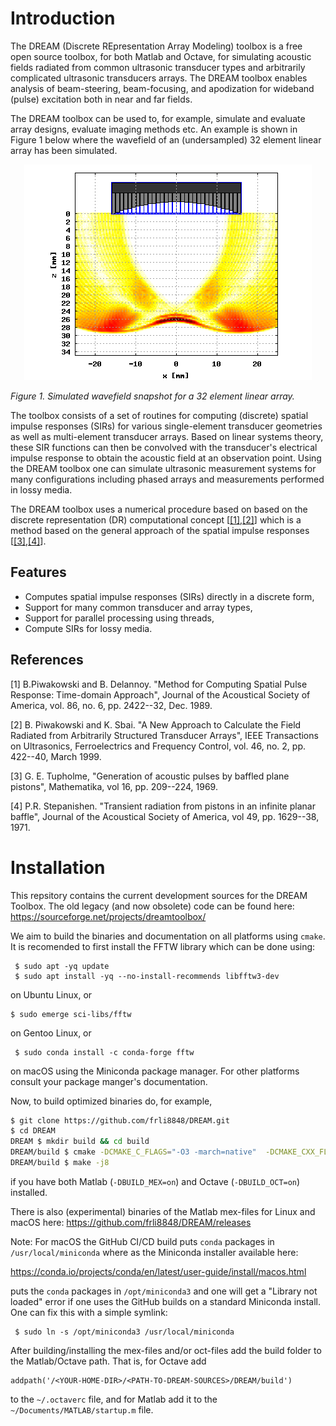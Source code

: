 # Introduction

The DREAM (Discrete REpresentation Array Modeling) toolbox is a free open source toolbox,
for both Matlab and Octave, for simulating acoustic fields radiated from common ultrasonic
transducer types and arbitrarily complicated ultrasonic transducers arrays. The DREAM toolbox
enables analysis of beam-steering, beam-focusing, and apodization for wideband (pulse) excitation
both in near and far fields.

The DREAM toolbox can be used to, for example, simulate and evaluate array designs, evaluate imaging
methods etc. An example is shown in Figure 1 below where the wavefield of an (undersampled)
32 element linear array has been simulated.

<p align="center">
<img src="front.png">
</p>

_Figure 1. Simulated wavefield snapshot for a 32 element linear array._

The toolbox consists of a set of routines for computing (discrete) spatial impulse responses (SIRs)
for various single-element transducer geometries as well as multi-element transducer arrays. Based on
linear systems theory, these SIR functions can then be convolved with the transducer's electrical impulse
response to obtain the acoustic field at an observation point. Using the DREAM toolbox one can simulate
ultrasonic measurement systems for many configurations including phased arrays and measurements performed
in lossy media.

The DREAM toolbox uses a numerical procedure based on based on the discrete representation (DR) computational
concept [[[1]](#1),[[2]](#2)] which is a method based on the general approach of the spatial impulse responses [[[3]](#3),[[4]](#4)].

## Features

* Computes spatial impulse responses (SIRs) directly in a discrete form,
* Support for many common transducer and array types,
* Support for parallel processing using threads,
* Compute SIRs for lossy media.

## References

<a id="1">[1]</a> B.Piwakowski and B. Delannoy. "Method for Computing Spatial Pulse Response: Time-domain Approach", Journal of the Acoustical
Society of America, vol. 86, no. 6, pp. 2422--32, Dec. 1989.

<a id="2">[2]</a> B. Piwakowski and K. Sbai. "A New Approach to Calculate the Field Radiated from Arbitrarily Structured Transducer Arrays",
IEEE Transactions on Ultrasonics, Ferroelectrics and Frequency Control, vol. 46, no. 2, pp. 422--40, March 1999.

<a id="3">[3]</a> G. E. Tupholme, "Generation of acoustic pulses by baffled plane pistons", Mathematika, vol 16, pp. 209--224, 1969.

<a id="4">[4]</a> P.R. Stepanishen. "Transient radiation from pistons in an infinite planar baffle", Journal of the Acoustical Society of America,
vol 49, pp. 1629--38, 1971.

# Installation

This repsitory contains the current development sources for the DREAM Toolbox. The old legacy (and now obsolete) code can be
found here: https://sourceforge.net/projects/dreamtoolbox/

We aim to build the binaries and documentation on all platforms using `cmake`.  It is recomended to first install
the FFTW library which can be done using:
```
 $ sudo apt -yq update
 $ sudo apt install -yq --no-install-recommends libfftw3-dev
```
on Ubuntu Linux, or
```
$ sudo emerge sci-libs/fftw

```
on Gentoo Linux, or

```
 $ sudo conda install -c conda-forge fftw

```
on macOS using the Miniconda package manager. For other platforms consult your package manger's documentation.

Now, to build optimized binaries do, for example,

```bash
$ git clone https://github.com/frli8848/DREAM.git
$ cd DREAM
DREAM $ mkdir build && cd build
DREAM/build $ cmake -DCMAKE_C_FLAGS="-O3 -march=native"  -DCMAKE_CXX_FLAGS="-O3 -march=native" -DBUILD_OCT=on -DBUILD_MEX=on ..
DREAM/build $ make -j8
```
if you have both Matlab (`-DBUILD_MEX=on`) and Octave (`-DBUILD_OCT=on`) installed.

There is also (experimental) binaries of the Matlab mex-files for Linux and macOS here: https://github.com/frli8848/DREAM/releases

Note: For macOS the GitHub CI/CD build puts `conda` packages in `/usr/local/miniconda` where as the Miniconda installer available here:

https://conda.io/projects/conda/en/latest/user-guide/install/macos.html

puts the `conda` packages in `/opt/miniconda3` and one will get a "Library not loaded" error if one uses the GitHub builds on a standard
Miniconda install. One can fix this with a simple symlink:
```
 $ sudo ln -s /opt/miniconda3 /usr/local/miniconda
```

After building/installing the mex-files and/or oct-files add the build folder to the Matlab/Octave path. That is, for Octave
add
```
addpath('/<YOUR-HOME-DIR>/<PATH-TO-DREAM-SOURCES>/DREAM/build')
```
to the `~/.octaverc` file, and for Matlab add it to the `~/Documents/MATLAB/startup.m` file.
